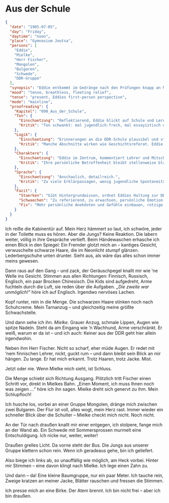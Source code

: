 # Aus der Schule

```json
{
  "date": "1985-07-05",
  "day": "Friday",
  "daytime": "noon",
  "place": "Gymnasium Joutsa",
  "persons": [
    "Eddie",
    "Mielke",
    "Herr Fischer",
    "Mongolen",
    "Bulgaren",
    "Schwede",
    "DDR-Gruppe"
  ],
  "synopsis": "Eddie entkommt im Gedränge nach den Prüfungen knapp an Mielke vorbei und flieht ins Freie.",
  "mood": "tense, breathless, fleeting relief",
  "tense": "present, Eddies first-person perspective",
  "mode": "mainline",
  "proofreading": {
    "Kapitel": "090_Aus_der_Schule",
    "Ton": {
      "Einschaetzung": "Reflektierend, Eddie blickt auf Schule und Lernen zurück, teils wehmütig, teils sarkastisch.",
      "Kritik": "Ton schwankt: mal jugendlich-frech, mal essayistisch erwachsen. Gefahr, dass Authentizität verloren geht."
    },
    "Logik": {
      "Einschaetzung": "Erinnerungen an die DDR-Schule plausibel und stimmig.",
      "Kritik": "Manche Abschnitte wirken wie Geschichtsreferat. Eddie klingt weniger wie eine 17-Jährige im Rückblick, sondern wie eine erwachsene Erzählerin."
    },
    "Charaktere": {
      "Einschaetzung": "Eddie im Zentrum, kommentiert Lehrer und Mitschüler.",
      "Kritik": "Ihre persönliche Betroffenheit bleibt stellenweise blass. Figuren werden als Typen beschrieben, nicht als Menschen, die Eddie geprägt haben."
    },
    "Sprache": {
      "Einschaetzung": "Anschaulich, detailreich.",
      "Kritik": "Zu viele Erklärpassagen, wenig jugendliche Spontaneität. Füllwörter und rotzige Kommentare fehlen fast völlig."
    },
    "Fazit": {
      "Staerken": "Gibt Hintergrundwissen, ordnet Eddies Haltung zur DDR-Schule ein.",
      "Schwaechen": "Zu referierend, zu erwachsen, persönliche Emotion fehlt.",
      "Fix": "Mehr persönliche Anekdoten und Gefühle einbauen, rotzige Kommentare ergänzen, Erklärlast reduzieren."
    }
  }
}
```

Ich reiße die Kabinentür auf. Mein Herz hämmert so laut, ich schwöre, jeder in
der Toilette muss es hören. Aber die Jungs? Keine Reaktion. Die labern weiter,
völlig in ihre Gespräche vertieft. Beim Händewaschen erhasche ich einen Blick in
den Spiegel: Ein Fremder glotzt mich an – kantiges Gesicht, verwuschelte
schwarze Haare, die im Neonlicht stumpf glänzen. Lederbergschuhe unten drunter.
Sieht aus, als wäre das alles schon immer meins gewesen.

Dann raus auf den Gang – und zack, der Geräuschpegel knallt mir wie ’ne Welle
ins Gesicht. Stimmen aus allen Richtungen: Finnisch, Russisch, Englisch, ein
paar Brocken Chinesisch. Die Kids sind aufgedreht, Arme fuchteln durch die Luft,
sie reden über die Aufgaben. *„Die zweite war unmöglich!“* höre ich auf
Englisch. Irgendwo nervöses Lachen.

Kopf runter, rein in die Menge. Die schwarzen Haare stinken noch nach
Schuhcreme. Mein Tarnanzug – und gleichzeitig meine größte Schwachstelle.

Und dann sehe ich ihn. *Mielke.* Grauer Anzug, schmale Lippen, Augen wie spitze
Nadeln. Steht da am Eingang wie ’n Wachhund, Arme verschränkt. Er weiß, warum er
da ist – und ich auch: Keiner aus der DDR geht hier allein irgendwohin.

Neben ihm Herr Fischer. Nicht so scharf, eher müde Augen. Er redet mit ’nem
finnischen Lehrer, nickt, guckt rum – und dann bleibt sein Blick an mir hängen.
Zu lange. Er hat mich erkannt. Trotz Haaren, trotz Jacke. Mist.

Jetzt oder nie. Wenn Mielke mich sieht, ist Schluss.

Die Menge schiebt sich Richtung Ausgang. Plötzlich tritt Fischer einen Schritt
vor, direkt in Mielkes Bahn. „Einen Moment, ich muss Ihnen noch was zeigen …“
höre ich ihn sagen. Mielke dreht sich genervt zu ihm. Mein Schlupfloch!

Ich husche los, vorbei an einer Gruppe Mongolen, dränge mich zwischen zwei
Bulgaren. Der Flur ist voll, alles wogt, mein Herz rast. Immer wieder ein
schneller Blick über die Schulter – Mielke checkt mich nicht. Noch nicht.

An der Tür nach draußen knallt mir einer entgegen, ich stolpere, fange mich an
der Wand ab. Ein Schwede mit Sommersprossen murmelt eine Entschuldigung. Ich
nicke nur, weiter, weiter!

Draußen grelles Licht. Da vorne steht der Bus. Die Jungs aus unserer Gruppe
klettern schon rein. Wenn ich geradeaus gehe, bin ich geliefert.

Also biege ich links ab, so unauffällig wie möglich, am Heck vorbei. Hinter mir
Stimmen – eine davon klingt nach Mielke. Ich lege einen Zahn zu.

Und dann – da! Eine kleine Baumgruppe, nur ein paar Meter. Ich tauche rein,
Zweige kratzen an meiner Jacke, Blätter rauschen und fressen die Stimmen.

Ich presse mich an eine Birke. Der Atem brennt. Ich bin nicht frei – aber ich
bin draußen.
